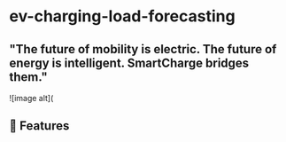 # ev-charging-load-forecasting

"The future of mobility is electric. The future of energy is intelligent. SmartCharge bridges them."
---
![image alt](

## 🚀 Features
